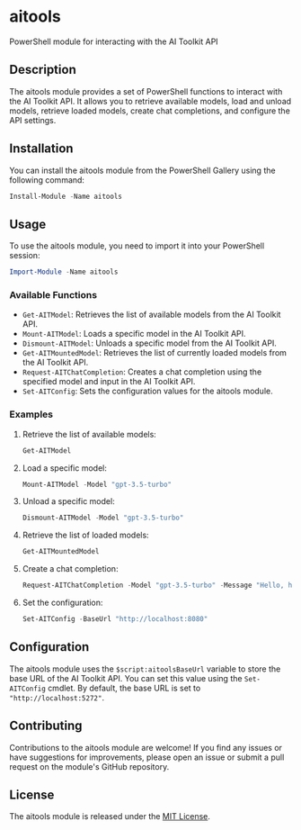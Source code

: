 # aitools

PowerShell module for interacting with the AI Toolkit API

## Description

The aitools module provides a set of PowerShell functions to interact with the AI Toolkit API. It allows you to retrieve available models, load and unload models, retrieve loaded models, create chat completions, and configure the API settings.

## Installation

You can install the aitools module from the PowerShell Gallery using the following command:

```powershell
Install-Module -Name aitools
```

## Usage

To use the aitools module, you need to import it into your PowerShell session:

```powershell
Import-Module -Name aitools
```

### Available Functions

- `Get-AITModel`: Retrieves the list of available models from the AI Toolkit API.
- `Mount-AITModel`: Loads a specific model in the AI Toolkit API.
- `Dismount-AITModel`: Unloads a specific model from the AI Toolkit API.
- `Get-AITMountedModel`: Retrieves the list of currently loaded models from the AI Toolkit API.
- `Request-AITChatCompletion`: Creates a chat completion using the specified model and input in the AI Toolkit API.
- `Set-AITConfig`: Sets the configuration values for the aitools module.

### Examples

1. Retrieve the list of available models:
   ```powershell
   Get-AITModel
   ```

2. Load a specific model:
   ```powershell
   Mount-AITModel -Model "gpt-3.5-turbo"
   ```

3. Unload a specific model:
   ```powershell
   Dismount-AITModel -Model "gpt-3.5-turbo"
   ```

4. Retrieve the list of loaded models:
   ```powershell
   Get-AITMountedModel
   ```

5. Create a chat completion:
   ```powershell
   Request-AITChatCompletion -Model "gpt-3.5-turbo" -Message "Hello, how are you?"
   ```

6. Set the configuration:
   ```powershell
   Set-AITConfig -BaseUrl "http://localhost:8080"
   ```

## Configuration

The aitools module uses the `$script:aitoolsBaseUrl` variable to store the base URL of the AI Toolkit API. You can set this value using the `Set-AITConfig` cmdlet. By default, the base URL is set to `"http://localhost:5272"`.

## Contributing

Contributions to the aitools module are welcome! If you find any issues or have suggestions for improvements, please open an issue or submit a pull request on the module's GitHub repository.

## License

The aitools module is released under the [MIT License](LICENSE).
